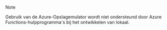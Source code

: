 >[!Note]
> Gebruik van de Azure-Opslagemulator wordt niet ondersteund door Azure Functions-hulpprogramma's bij het ontwikkelen van lokaal.
